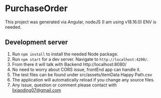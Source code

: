 # PurchaseOrder

This project was generated via Angular, nodeJS (I am using v18.16.0) ENV is needed.

## Development server

1. Run `npm install` to install the needed Node package.
2. Run `npm start` for a dev server. Navigate to `http://localhost:4200/`.
2. From there it will talk with Backend http://localhost:8080/
3. No need to worry about CORS issue, frontEnd app can handle it.
4. The test files can be found under src/assets/itemData Happy Path.csv
1. The application will automatically reload if you change any source files.
2. Any issue, question or comment please contact with lixiaoding07@gmail.com